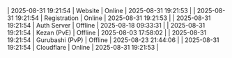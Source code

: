 | 2025-08-31 19:21:54 | Website | Online | 2025-08-31 19:21:53 |
| 2025-08-31 19:21:54 | Registration | Online | 2025-08-31 19:21:53 |
| 2025-08-31 19:21:54 | Auth Server | Offline | 2025-08-18 09:33:31 |
| 2025-08-31 19:21:54 | Kezan (PvE) | Offline | 2025-08-03 17:58:02 |
| 2025-08-31 19:21:54 | Gurubashi (PvP) | Offline | 2025-08-23 21:44:06 |
| 2025-08-31 19:21:54 | Cloudflare | Online | 2025-08-31 19:21:53 |
